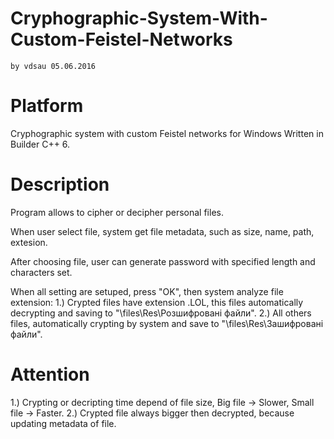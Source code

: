 # Cryphographic-System-With-Custom-Feistel-Networks
    by vdsau 05.06.2016
    
# Platform
  Cryphographic system with custom Feistel networks for Windows
    Written in Builder C++ 6.
    
# Description 
  Program allows to cipher or decipher personal files.
  
  When user select file, system get file metadata, such as
  size, name, path, extesion.
  
  After choosing file, user can generate password with 
  specified length and characters set.
  
  When all setting are setuped, press "OK", then
  system analyze file extension:
    1.) Crypted files have extension .LOL,
    this files automatically decrypting and saving to
    "\files\Res\Розшифровані файли".
    2.) All others files, automatically crypting by system
    and save to "\files\Res\Зашифровані файли".
    
# Attention 
  1.) Crypting or decripting time depend of file size,
  Big file -> Slower, Small file -> Faster.
  2.) Crypted file always bigger then decrypted,
  because updating metadata of file.

